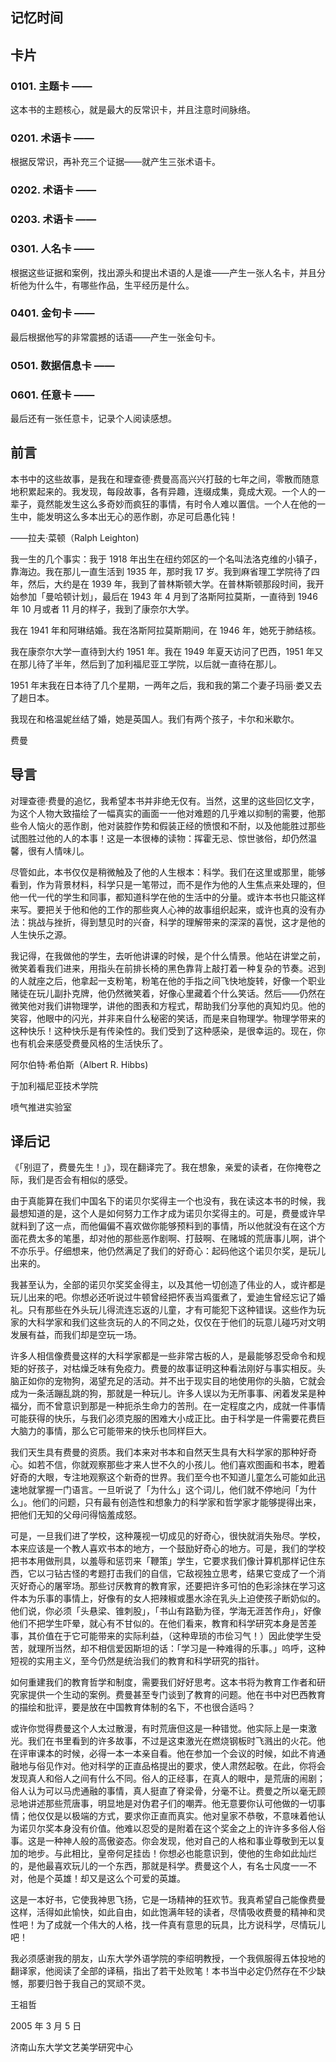 ## 记忆时间

## 卡片

### 0101. 主题卡 ——

这本书的主题核心，就是最大的反常识卡，并且注意时间脉络。

### 0201. 术语卡 ——

根据反常识，再补充三个证据——就产生三张术语卡。

### 0202. 术语卡 ——

### 0203. 术语卡 ——

### 0301. 人名卡 ——

根据这些证据和案例，找出源头和提出术语的人是谁——产生一张人名卡，并且分析他为什么牛，有哪些作品，生平经历是什么。

### 0401. 金句卡 ——

最后根据他写的非常震撼的话语——产生一张金句卡。

### 0501. 数据信息卡 ——

### 0601. 任意卡 ——

最后还有一张任意卡，记录个人阅读感想。

## 前言

本书中的这些故事，是我在和理查德·费曼高高兴兴打鼓的七年之间，零散而随意地积累起来的。我发现，每段故事，各有异趣，连缀成集，竟成大观。一个人的一辈子，竟然能发生这么多奇妙而疯狂的事情，有时令人难以置信。一个人在他的一生中，能发明这么多本出无心的恶作剧，亦足可启愚化钝！

——拉夫·菜顿（Ralph Leighton)

我一生的几个事实：我于 1918 年出生在纽约郊区的一个名叫法洛克维的小镇子，靠海边。我在那儿一直生活到 1935 年，那时我 17 岁。我到麻省理工学院待了四年，然后，大约是在 1939 年，我到了普林斯顿大学。在普林斯顿那段时间，我开始参加「曼哈顿计划」，最后在 1943 年 4 月到了洛斯阿拉莫斯，一直待到 1946 年 10 月或者 11 月的样子，我到了康奈尔大学。

我在 1941 年和阿琳结婚。我在洛斯阿拉莫斯期间，在 1946 年，她死于肺结核。

我在康奈尔大学一直待到大约 1951 年。我在 1949 年夏天访问了巴西，1951 年又在那儿待了半年，然后到了加利福尼亚工学院，以后就一直待在那儿。

1951 年末我在日本待了几个星期，一两年之后，我和我的第二个妻子玛丽·娄又去了趟日本。

我现在和格温妮丝结了婚，她是英国人。我们有两个孩子，卡尔和米歇尔。

费曼

## 导言

对理查德·费曼的追忆，我希望本书并非绝无仅有。当然，这里的这些回忆文字，为这个人物大致描绘了一幅真实的画面一一他对难题的几乎难以抑制的需要，他那些令人恼火的恶作剧，他对装腔作势和假装正经的愤恨和不耐，以及他能胜过那些试图胜过他的人的本事！这是一本很棒的读物：挥霍无忌、惊世骇俗，却仍然温馨，很有人情味儿。

尽管如此，本书仅仅是稍微触及了他的人生根本：科学。我们在这里或那里，能够看到，作为背景材料，科学只是一笔带过，而不是作为他的人生焦点来处理的，但他一代一代的学生和同事，都知道科学在他的生活中的分量。或许本书也只能这样来写。要把关于他和他的工作的那些爽人心神的故事组织起来，或许也真的没有办法：挑战与挫折，得到慧见时的兴奋，科学的理解带来的深深的喜悦，这才是他的人生快乐之源。

我记得，在我做他的学生，去听他讲课的时候，是个什么情景。他站在讲堂之前，微笑着看我们进来，用指头在前排长椅的黑色靠背上敲打着一种复杂的节奏。迟到的人就座之后，他拿起一支粉笔，粉笔在他的手指之间飞快地旋转，好像一个职业赌徒在玩儿副扑克牌，他仍然微笑着，好像心里藏着个什么笑话。然后——仍然在微笑他对我们讲物理学，讲他的图表和方程式，帮助我们分享他的真知灼见。他的笑容，他眼中的闪光，并非来自什么秘密的笑话，而是来自物理学。物理学带来的这种快乐！这种快乐是有传染性的。我们受到了这种感染，是很幸运的。现在，你也有机会来感受费曼风格的生活快乐了。

阿尔伯特·希伯斯（Albert R. Hibbs)

于加利福尼亚技术学院

喷气推进实验室

## 译后记

《「别逗了，费曼先生！」》，现在翻译完了。我在想象，亲爱的读者，在你掩卷之际，我们是否会有相似的感受。

由于真能算在我们中国名下的诺贝尔奖得主一个也没有，我在读这本书的时候，我最想知道的是，这个人是如何努力工作才成为诺贝尔奖得主的。可是，费曼或许早就料到了这一点，而他偏偏不喜欢做你能够预料到的事情，所以他就没有在这个方面花费太多的笔墨，却对他的那些恶作剧啊、打鼓啊、在赌城的荒唐事儿啊，讲个不亦乐乎。仔细想来，他仍然满足了我们的好奇心：起码他这个诺贝尔奖，是玩儿出来的。

我甚至认为，全部的诺贝尔奖奖金得主，以及其他一切创造了伟业的人，或许都是玩儿出来的吧。你想必还听说过牛顿曾经把怀表当鸡蛋煮了，爱迪生曾经忘记了婚礼。只有那些在外头玩儿得流连忘返的儿童，才有可能犯下这种错误。这些作为玩家的大科学家和我们这些贪玩的人的不同之处，仅仅在于他们的玩意儿碰巧对文明发展有益，而我们却是空玩一场。

许多人相信像费曼这样的大科学家都是一些非常古板的人，是最能够忍受命令和规矩的好孩子，对枯燥乏味有免疫力。费曼的故事证明这种看法刚好与事实相反。头脑正如你的宠物狗，渴望充足的活动。并不出于现实目的地使用你的头脑，它就会成为一条活蹦乱跳的狗，那就是一种玩儿。许多人误以为无所事事、闲着发呆是种福分，而不曾意识到那是一种扼杀生命力的苦刑。在一定程度之内，成就一件事情可能获得的快乐，与我们必须克服的困难大小成正比。由于科学是一件需要花费巨大脑力的事情，那么它可能带来的快乐也同样巨大。

我们天生具有费曼的资质。我们本来对书本和自然天生具有大科学家的那种好奇心。如若不信，你就观察那些才来人世不久的小孩儿。他们喜欢图画和书本，瞪着好奇的大眼，专注地观察这个新奇的世界。我们至今也不知道儿童怎么可能如此迅速地就掌握一门语言。一旦听说了「为什么」这个词儿，他们就不停地问「为什么」。他们的问题，只有最有创造性和想象力的科学家和哲学家才能够提得出来，把他们无知的父母问得恼羞成怒。

可是，一旦我们进了学校，这种蔑视一切成见的好奇心，很快就消失殆尽。学校，本来应该是一个教人喜欢书本的地方，一个鼓励好奇心的地方。可是，我们的学校把书本用做刑具，以羞辱和惩罚来「鞭策」学生，它要求我们像计算机那样记住东西，它以刁钻古怪的考题打击我们的自信，它敌视独立思考，结果它变成了一个消灭好奇心的屠宰场。那些讨厌教育的教育家，还要把许多可怕的色彩涂抹在学习这件本为乐事的事情上，好像有的女人把辣椒或墨水涂在乳头上迫使孩子断奶似的。他们说，你必须「头悬梁、锥刺股」，「书山有路勤为径，学海无涯苦作舟」，好像他们不把学生吓晕，就心有不甘似的。在他们看来，教育和科学研究本身是苦差事，其价值在于它可能带来的实际利益，（这种卑琐的市侩习气！）因此使学生受苦，就理所当然，却不相信爱因斯坦的话：「学习是一种难得的乐事。」呜呼，这种短视的实用主义，至今仍然是统治我们的教育和科学研究的指针。

如何重建我们的教育哲学和制度，需要我们好好思考。这本书将为教育工作者和研究家提供一个生动的案例。费曼甚至专门谈到了教育的问题。他在书中对巴西教育的描绘和批评，要是放在中国教育体制的名下，不也很合适吗？

或许你觉得费曼这个人太过散漫，有时荒唐但这是一种错觉。他实际上是一束激光。我们在书里看到的许多故事，不过是这束激光在燃烧钢板时飞溅出的火花。他在评审课本的时候，必得一本一本亲自看。他在参加一个会议的时候，如此不肯通融地与俗见作对。他对科学的正直品格提出的要求，使人肃然起敬。在此，你将会发现真人和俗人之间有什么不同。俗人的正经事，在真人的眼中，是荒唐的闹剧；俗人认为可以马虎通融的事情，真人挺直了脊梁骨，分毫不让。费曼之所以毫无顾忌地讲述那些荒唐事，明显地是对伪君子们的嘲弄。他无意要你认可他做的一切事情；他仅仅是以极端的方式，要求你正直而真实。他对皇家不恭敬，不意味着他认为诺贝尔奖本身没有价值。他难以忍受的是附着在这个奖金之上的许许多多俗人俗事。这是一种神人般的高傲姿态。你会发现，他对自己的人格和事业尊敬到无以复加的地步。与此相比，皇帝何足挂齿！你想必也能意识到，使他的生命如此灿烂的，是他最喜欢玩儿的一个东西，那就是科学。费曼这个人，有名士风度一一不对，他是个英雄！却又是这么个可爱的英雄。

这是一本好书，它使我神思飞扬，它是一场精神的狂欢节。我真希望自己能像费曼这样，活得如此愉快，如此自由，如此饱满年轻的读者，尽情吸收费曼的精神和灵性吧！为了成就一个伟大的人格，找一件真有意思的玩具，比方说科学，尽情玩儿吧！

我必须感谢我的朋友，山东大学外语学院的李绍明教授，一个我佩服得五体投地的翻译家，他阅读了全部的译稿，指出了若干处败笔！本书当中必定仍然存在不少缺憾，那要归咎于我自己的冥顽不灵。

王祖哲

2005 年 3 月 5 日

济南山东大学文艺美学研究中心